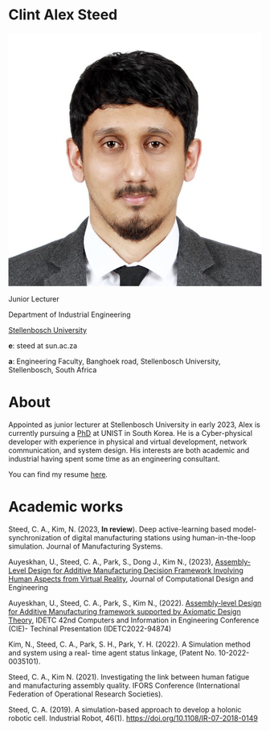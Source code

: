 # Clint Alex Steed

<img src="ID_2022.jpg">

Junior Lecturer

Department of Industrial Engineering 

[Stellenbosch University](https://www.sun.ac.za/)

**e**:  steed at sun.ac.za 

**a**: Engineering Faculty, Banghoek road, Stellenbosch University, Stellenbosch, South Africa

# About

Appointed as junior lecturer at Stellenbosch University in early 2023, Alex is currently pursuing a [PhD](phd.md) at UNIST in South Korea. He is a Cyber-physical developer with experience in physical and virtual development, network communication, and system design. His interests are both academic and industrial having spent some time as an engineering consultant.

You can find my resume [here](Docs/Resume.pdf).

# Academic works

Steed, C. A., Kim, N. (2023, **In review**). Deep active-learning based model-synchronization of digital manufacturing stations using human-in-the-loop simulation. Journal of Manufacturing Systems.

Auyeskhan, U., Steed, C. A., Park, S., Dong J., Kim N., (2023), [Assembly-Level Design for Additive Manufacturing Decision Framework Involving Human Aspects from Virtual Reality](https://doi.org/10.1093/jcde/qwad041), Journal of Computational Design and Engineering

Auyeskhan, U., Steed, C. A., Park, S., Kim N., (2022). [Assembly-level Design for Additive Manufacturing framework supported by Axiomatic Design Theory](./Docs/IDECT2022.pdf), IDETC 42nd Computers and Information in Engineering Conference (CIE)- Techinal Presentation (IDETC2022-94874)

Kim, N., Steed, C. A., Park, S. H., Park, Y. H. (2022). A Simulation method and system using a real- time agent status linkage, (Patent No. 10-2022-0035101).

Steed, C. A., Kim N. (2021). Investigating the link between human fatigue and manufacturing assembly quality. IFORS Conference (International Federation of Operational Research Societies).

Steed, C. A. (2019). A simulation-based approach to develop a holonic robotic cell. Industrial Robot, 46(1). https://doi.org/10.1108/IR-07-2018-0149


